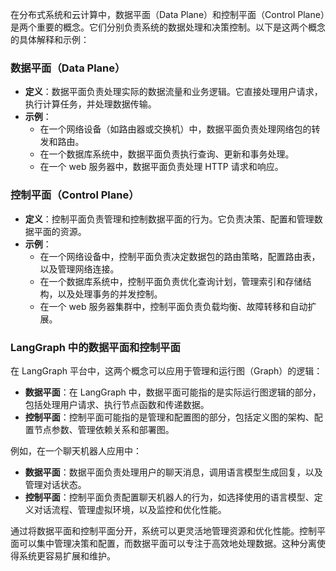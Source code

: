 在分布式系统和云计算中，数据平面（Data Plane）和控制平面（Control Plane）是两个重要的概念。它们分别负责系统的数据处理和决策控制。以下是这两个概念的具体解释和示例：

### 数据平面（Data Plane）
- **定义**：数据平面负责处理实际的数据流量和业务逻辑。它直接处理用户请求，执行计算任务，并处理数据传输。
- **示例**：
  - 在一个网络设备（如路由器或交换机）中，数据平面负责处理网络包的转发和路由。
  - 在一个数据库系统中，数据平面负责执行查询、更新和事务处理。
  - 在一个 web 服务器中，数据平面负责处理 HTTP 请求和响应。

### 控制平面（Control Plane）
- **定义**：控制平面负责管理和控制数据平面的行为。它负责决策、配置和管理数据平面的资源。
- **示例**：
  - 在一个网络设备中，控制平面负责决定数据包的路由策略，配置路由表，以及管理网络连接。
  - 在一个数据库系统中，控制平面负责优化查询计划，管理索引和存储结构，以及处理事务的并发控制。
  - 在一个 web 服务器集群中，控制平面负责负载均衡、故障转移和自动扩展。

### LangGraph 中的数据平面和控制平面
在 LangGraph 平台中，这两个概念可以应用于管理和运行图（Graph）的逻辑：

- **数据平面**：在 LangGraph 中，数据平面可能指的是实际运行图逻辑的部分，包括处理用户请求、执行节点函数和传递数据。
- **控制平面**：控制平面可能指的是管理和配置图的部分，包括定义图的架构、配置节点参数、管理依赖关系和部署图。

例如，在一个聊天机器人应用中：

- **数据平面**：数据平面负责处理用户的聊天消息，调用语言模型生成回复，以及管理对话状态。
- **控制平面**：控制平面负责配置聊天机器人的行为，如选择使用的语言模型、定义对话流程、管理虚拟环境，以及监控和优化性能。

通过将数据平面和控制平面分开，系统可以更灵活地管理资源和优化性能。控制平面可以集中管理决策和配置，而数据平面可以专注于高效地处理数据。这种分离使得系统更容易扩展和维护。
